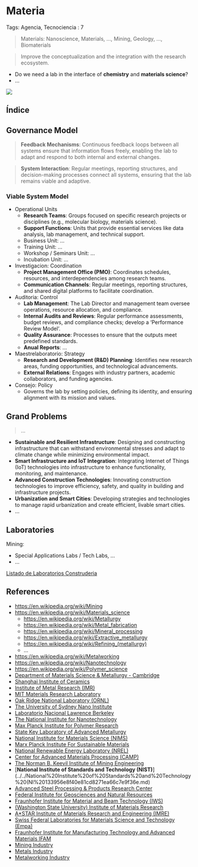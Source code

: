 # Materia

Tags: Agencia, Tecnociencia
: 7

> Materials: Nanoscience,  Materials, …, Mining, Geology, …, Biomaterials
> 

> Improve the conceptualization and the integration with the research ecosystem.
> 
- Do we need a lab in the interface of **chemistry** and **materials science**?
- …

![](https://upload.wikimedia.org/wikipedia/commons/thumb/8/8f/Materials_classification.svg/1024px-Materials_classification.svg.png)

## Índice

## **Governance Model**

> **Feedback Mechanisms**: Continuous feedback loops between all systems ensure that information flows freely, enabling the lab to adapt and respond to both internal and external changes.
> 

> **System Interaction**: Regular meetings, reporting structures, and decision-making processes connect all systems, ensuring that the lab remains viable and adaptive.
> 

### Viable System Model

- Operational Units
    - **Research Teams**: Groups focused on specific research projects or disciplines (e.g., molecular biology, materials science).
    - **Support Functions**: Units that provide essential services like data analysis, lab management, and technical support.
    - Business Unit: …
    - Training Unit: …
    - Workshop / Seminars Unit: …
    - Incubation Unit: …
- Investigacion: Coordination
    - **Project Management Office (PMO)**: Coordinates schedules, resources, and interdependencies among research teams.
    - **Communication Channels**: Regular meetings, reporting structures, and shared digital platforms to facilitate coordination.
- Auditoria: Control
    - **Lab Management**: The Lab Director and management team oversee operations, resource allocation, and compliance.
    - **Internal Audits and Reviews**: Regular performance assessments, budget reviews, and compliance checks; develop a ‘Performance Review Model‘.
    - **Quality Assurance**: Processes to ensure that the outputs meet predefined standards.
    - **Anual Reports**: …
- Maestrelaboratorio: Strategy
    - **Research and Development (R&D) Planning**: Identifies new research areas, funding opportunities, and technological advancements.
    - **External Relations**: Engages with industry partners, academic collaborators, and funding agencies.
- Consejo: Policy
    - Governs the lab by setting policies, defining its identity, and ensuring alignment with its mission and values.

## Grand Problems

> …
> 
- **Sustainable and Resilient Infrastructure**: Designing and constructing infrastructure that can withstand environmental stresses and adapt to climate change while minimizing environmental impact.
- **Smart Infrastructure and IoT Integration**:  Integrating Internet of Things (IoT) technologies into infrastructure to enhance functionality, monitoring, and maintenance.
- **Advanced Construction Technologies**:  Innovating construction technologies to improve efficiency, safety, and quality in building and infrastructure projects.
- **Urbanization and Smart Cities**:  Developing strategies and technologies to manage rapid urbanization and create efficient, livable smart cities.
- …

## Laboratories

Mining:

- Special Applications Labs / Tech Labs, …
- …

[Listado de Laboratorios Construderia](Materia%20593a2f8e15d04c1dbf6085e05517066a/Listado%20de%20Laboratorios%20Construderia%20e69a1751f9a1407f897353fe30bbb739.csv)

## References

- https://en.wikipedia.org/wiki/Mining
- https://en.wikipedia.org/wiki/Materials_science
    - https://en.wikipedia.org/wiki/Metallurgy
    - https://en.wikipedia.org/wiki/Metal_fabrication
    - https://en.wikipedia.org/wiki/Mineral_processing
    - https://en.wikipedia.org/wiki/Extractive_metallurgy
    - https://en.wikipedia.org/wiki/Refining_(metallurgy)
    - …
- https://en.wikipedia.org/wiki/Metalworking
- https://en.wikipedia.org/wiki/Nanotechnology
- https://en.wikipedia.org/wiki/Polymer_science
- [Department of Materials Science & Metallurgy  - Cambridge](https://www.msm.cam.ac.uk/research/research-groups)
- [Shanghai Institute of Ceramics](../../Shanghai%20Institute%20of%20Ceramics%2014b956e8f40e805dabcacef0bba09b3c.md)
- [Institute of Metal Research (IMR)](../../Institute%20of%20Metal%20Research%20(IMR)%2014b956e8f40e808c8d1cf4f561ec3277.md)
- [MIT Materials Research Laboratory](../../MIT%20Materials%20Research%20Laboratory%2014b956e8f40e8038b6e8d36f5d2932c5.md)
- [Oak Ridge National Laboratory (ORNL)](../../Oak%20Ridge%20National%20Laboratory%20(ORNL)%2014b956e8f40e80ff9f94f1726c90fac5.md)
- [The University of Sydney Nano Institute](../../The%20University%20of%20Sydney%20Nano%20Institute%2014b956e8f40e8066882dd212e206a157.md)
- [Laboratorio Nacional Lawrence Berkeley](../../Laboratorio%20Nacional%20Lawrence%20Berkeley%2014b956e8f40e80bdab8bd42936047198.md)
- [The National Institute for Nanotechnology](../../The%20National%20Institute%20for%20Nanotechnology%2014b956e8f40e809fa5ebeb105b988467.md)
- [Max Planck Institute for Polymer Research](../../Max%20Planck%20Institute%20for%20Polymer%20Research%2014b956e8f40e80e8b63cd190d67b9616.md)
- [State Key Laboratory of Advanced Metallurgy](../../State%20Key%20Laboratory%20of%20Advanced%20Metallurgy%2014b956e8f40e8013803fcf3ec915720a.md)
- [National Institute for Materials Science (NIMS)](../../National%20Institute%20for%20Materials%20Science%20(NIMS)%2014b956e8f40e8083990fea488a5725d4.md)
- [Marx Planck Institute For Sustainable Materials](../../Marx%20Planck%20Institute%20For%20Sustainable%20Materials%2014b956e8f40e80499377cc970e16e622.md)
- [National Renewable Energy Laboratory (NREL)](../../National%20Renewable%20Energy%20Laboratory%20(NREL)%2014b956e8f40e8023be83c2cd8a1de0dc.md)
- [Center for Advanced Materials Processing (CAMP)](../../Center%20for%20Advanced%20Materials%20Processing%20(CAMP)%2014b956e8f40e80e59e53f3e93b35e087.md)
- [The Norman B. Keevil Institute of Mining Engineering](../../The%20Norman%20B%20Keevil%20Institute%20of%20Mining%20Engineerin%2014b956e8f40e805187d0eb6cfd3c328a.md)
- [**National Institute of Standards and Technology (NIST)**](../../National%20Institute%20of%20Standards%20and%20Technology%20(NI%20133956e8f40e81cd8271ea66c7e9f36e.md)
- [Advanced Steel Processing & Products Research Center](../../Advanced%20Steel%20Processing%20&%20Products%20Research%20Cent%2014b956e8f40e801196a2fb3c27aed658.md)
- [Federal Institute for Geosciences and Natural Resources](../../Federal%20Institute%20for%20Geosciences%20and%20Natural%20Reso%2014b956e8f40e8090a5c4ec4423ecae14.md)
- [Fraunhofer Institute for Material and Beam Technology (IWS)](../../Fraunhofer%20Institute%20for%20Material%20and%20Beam%20Technol%2014b956e8f40e80298c3ff9cd57112fd9.md)
- [(Washington State University) Institute of Materials Research](../../(Washington%20State%20University)%20Institute%20of%20Materia%2014b956e8f40e8098b616e8657911586b.md)
- [A*STAR Institute of Materials Research and Engineering (IMRE)](../../A%20STAR%20Institute%20of%20Materials%20Research%20and%20Enginee%2014b956e8f40e808aaf50f6b95fa1bdcc.md)
- [Swiss Federal Laboratories for Materials Science and Technology (Empa)](../../Swiss%20Federal%20Laboratories%20for%20Materials%20Science%20a%2014b956e8f40e80979460d6debde0360a.md)
- [Fraunhofer Institute for Manufacturing Technology and Advanced Materials IFAM](../../Fraunhofer%20Institute%20for%20Manufacturing%20Technology%20%20134956e8f40e8026bdd2e3f7c64d1c97.md)
- [Mining Industry](../../../Coordinacio%CC%81n%20y%20Operaciones%20d7ce1a547c804607b236ac122e678fd1/Observatio%20d13995ec576c4d489e4bbe2d2e64d450/Maestroindustria%20Mayor%20136956e8f40e80c8bb48cb50cf661c2a/Cata%CC%81logo%20de%20Ecosistemas%20de%20Produccio%CC%81n%20133956e8f40e81979daae76770433db9/Mining%20Industry%2014b956e8f40e802e96ecf24356d708fe.md)
- [Metals Industry](../../../Coordinacio%CC%81n%20y%20Operaciones%20d7ce1a547c804607b236ac122e678fd1/Observatio%20d13995ec576c4d489e4bbe2d2e64d450/Maestroindustria%20Mayor%20136956e8f40e80c8bb48cb50cf661c2a/Cata%CC%81logo%20de%20Ecosistemas%20de%20Produccio%CC%81n%20133956e8f40e81979daae76770433db9/Metals%20Industry%2014b956e8f40e809eba45ce99ab9e3e28.md)
- [Metalworking Industry](../../../Coordinacio%CC%81n%20y%20Operaciones%20d7ce1a547c804607b236ac122e678fd1/Observatio%20d13995ec576c4d489e4bbe2d2e64d450/Maestroindustria%20Mayor%20136956e8f40e80c8bb48cb50cf661c2a/Cata%CC%81logo%20de%20Ecosistemas%20de%20Produccio%CC%81n%20133956e8f40e81979daae76770433db9/Metalworking%20Industry%2014b956e8f40e80999296dea9f2b51ec4.md)